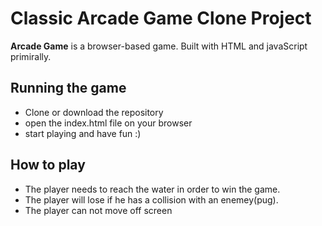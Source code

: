 # Classic Arcade Game Clone Project
**Arcade Game** is a browser-based game. Built with HTML and javaScript primirally. 

## Running the game
- Clone or download the repository
- open the index.html file on your browser 
- start playing and have fun :)

## How to play
- The player needs to reach the water in order to win the game.
- The player will lose if he has a collision with an enemey(pug).
- The player can not move off screen
